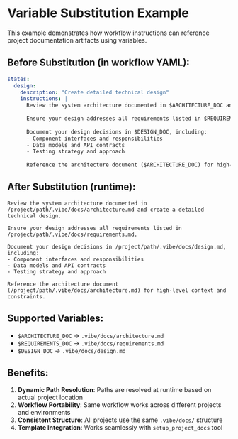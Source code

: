 # Variable Substitution Example

This example demonstrates how workflow instructions can reference project documentation artifacts using variables.

## Before Substitution (in workflow YAML):

```yaml
states:
  design:
    description: "Create detailed technical design"
    instructions: |
      Review the system architecture documented in $ARCHITECTURE_DOC and create a detailed technical design.
      
      Ensure your design addresses all requirements listed in $REQUIREMENTS_DOC.
      
      Document your design decisions in $DESIGN_DOC, including:
      - Component interfaces and responsibilities
      - Data models and API contracts
      - Testing strategy and approach
      
      Reference the architecture document ($ARCHITECTURE_DOC) for high-level context and constraints.
```

## After Substitution (runtime):

```
Review the system architecture documented in /project/path/.vibe/docs/architecture.md and create a detailed technical design.

Ensure your design addresses all requirements listed in /project/path/.vibe/docs/requirements.md.

Document your design decisions in /project/path/.vibe/docs/design.md, including:
- Component interfaces and responsibilities  
- Data models and API contracts
- Testing strategy and approach

Reference the architecture document (/project/path/.vibe/docs/architecture.md) for high-level context and constraints.
```

## Supported Variables:

- `$ARCHITECTURE_DOC` → `.vibe/docs/architecture.md`
- `$REQUIREMENTS_DOC` → `.vibe/docs/requirements.md`  
- `$DESIGN_DOC` → `.vibe/docs/design.md`

## Benefits:

1. **Dynamic Path Resolution**: Paths are resolved at runtime based on actual project location
2. **Workflow Portability**: Same workflow works across different projects and environments
3. **Consistent Structure**: All projects use the same `.vibe/docs/` structure
4. **Template Integration**: Works seamlessly with `setup_project_docs` tool
